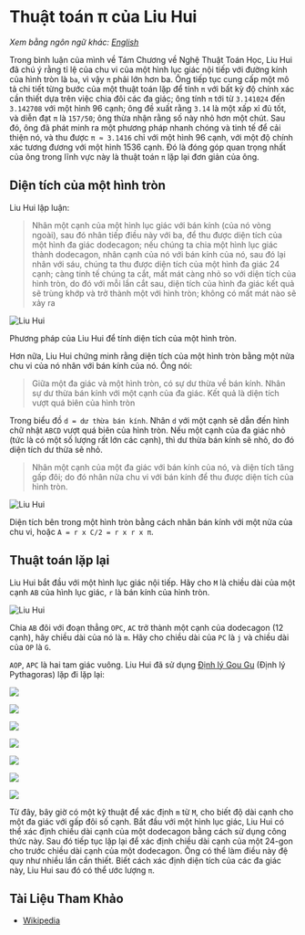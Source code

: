 # Thuật toán π của Liu Hui

_Xem bằng ngôn ngữ khác:_
[_English_](README.en-EN.md)

Trong bình luận của mình về Tám Chương về Nghệ Thuật Toán Học,
Liu Hui đã chú ý rằng tỉ lệ của chu vi của một hình lục giác nội tiếp với đường
kính của hình tròn là `ba`, vì vậy `π` phải lớn hơn ba. Ông tiếp tục cung cấp
một mô tả chi tiết từng bước của một thuật toán lặp để tính `π` với
bất kỳ độ chính xác cần thiết dựa trên việc chia đôi các đa giác; ông tính `π` tới
từ `3.141024` đến `3.142708` với một hình 96 cạnh; ông đề xuất rằng `3.14`
là một xấp xỉ đủ tốt, và diễn đạt `π` là `157/50`; ông thừa nhận rằng
số này nhỏ hơn một chút. Sau đó, ông đã phát minh ra một phương pháp nhanh chóng và
tinh tế để cải thiện nó, và thu được `π ≈ 3.1416` chỉ với một hình 96 cạnh, với một độ chính xác
tương đương với một hình 1536 cạnh. Đó là đóng góp quan trọng nhất của ông trong
lĩnh vực này là thuật toán `π` lặp lại đơn giản của ông.

## Diện tích của một hình tròn

Liu Hui lập luận:

> Nhân một cạnh của một hình lục giác với bán kính (của nó
> vòng ngoài), sau đó nhân tiếp điều này với ba, để thu được
> diện tích của một hình đa giác dodecagon; nếu chúng ta chia một hình lục giác thành
> dodecagon, nhân cạnh của nó với bán kính của nó, sau đó lại
> nhân với sáu, chúng ta thu được diện tích của một hình đa giác 24 cạnh; càng tinh tế
> chúng ta cắt, mất mát càng nhỏ so với diện tích
> của hình tròn, do đó với mỗi lần cắt sau, diện tích của
> hình đa giác kết quả sẽ trùng khớp và trở thành một với
> hình tròn; không có mất mát nào sẽ xảy ra

![Liu Hui](https://upload.wikimedia.org/wikipedia/commons/6/69/Cutcircle2.svg)

Phương pháp của Liu Hui để tính diện tích của một hình tròn.

Hơn nữa, Liu Hui chứng minh rằng diện tích của một hình tròn bằng một nửa chu vi của nó
nhân với bán kính của nó. Ông nói:

> Giữa một đa giác và một hình tròn, có sự dư thừa về bán kính. Nhân sự
> dư thừa bán kính với một cạnh của đa giác. Kết quả là diện tích vượt quá biên của
> hình tròn

Trong biểu đồ `d = dư thừa bán kính`. Nhân `d` với một cạnh sẽ dẫn đến
hình chữ nhật `ABCD` vượt quá biên của hình tròn. Nếu một cạnh của đa giác
nhỏ (tức là có một số lượng rất lớn các cạnh), thì dư thừa bán kính
sẽ nhỏ, do đó diện tích dư thừa sẽ nhỏ.

> Nhân một cạnh của một đa giác với bán kính của nó, và diện tích tăng gấp đôi;
> do đó nhân nửa chu vi với bán kính để thu được diện tích của hình tròn.

![Liu Hui](https://upload.wikimedia.org/wikipedia/commons/9/95/Cutcircle.svg)

Diện tích bên trong một hình tròn bằng cách nhân bán kính với một nửa của
chu vi, hoặc `A = r x C/2 = r x r x π`.

## Thuật toán lặp lại

Liu Hui bắt đầu với một hình lục giác nội tiếp. Hãy cho `M` là chiều dài của một cạnh `AB` của
hình lục giác, `r` là bán kính của hình tròn.

![Liu Hui](https://upload.wikimedia.org/wikipedia/commons/4/46/Liuhui_geyuanshu.svg)

Chia `AB` đôi với đoạn thẳng `OPC`, `AC` trở thành một cạnh của dodecagon (12 cạnh), hãy
chiều dài của nó là `m`. Hãy cho chiều dài của `PC` là `j` và chiều dài của `OP` là `G`.

`AOP`, `APC` là hai tam giác vuông. Liu Hui đã sử dụng
[Định lý Gou Gu](https://en.wikipedia.org/wiki/Pythagorean_theorem) (Định lý Pythagoras)
lặp đi lặp lại:

![](https://wikimedia.org/api/rest_v1/media/math/render/svg/dbfc192c78539c3901c7bad470302ededb76f813)

![](https://wikimedia.org/api/rest_v1/media/math/render/svg/ccd12a402367c2d6614c88e75006d50bfc3a9929)

![](https://wikimedia.org/api/rest_v1/media/math/render/svg/65d77869fc02c302d2d46d45f75ad7e79ae524fb)

![](https://wikimedia.org/api/rest_v1/media/math/render/svg/a7a0d0d7f505a0f434e5dd80c2fef6d2b30d6100)

![](https://wikimedia.org/api/rest_v1/media/math/render/svg/c31b9acf38f9d1a248d4023c3bf286bd03007f37)

![](https://wikimedia.org/api/rest_v1/media/math/render/svg/0dee798efb0b1e3e64d6b3542106cb3ecaa4a383)

![](https://wikimedia.org/api/rest_v1/media/math/render/svg/3ffeafe88d2983b364ad3442746063e3207fe842)

Từ đây, bây giờ có một kỹ thuật để xác định `m` từ `M`, cho biết
độ dài cạnh cho một đa giác với gấp đôi số cạnh. Bắt đầu với một
hình lục giác, Liu Hui có thể xác định chiều dài cạnh của một dodecagon bằng cách sử dụng công thức này.
Sau đó tiếp tục lặp lại để xác định chiều dài cạnh của một
24-gon cho trước chiều dài cạnh của một dodecagon. Ông có thể làm điều này đệ quy như
nhiều lần cần thiết. Biết cách xác định diện tích của các đa giác này,
Liu Hui sau đó có thể ước lượng `π`.

## Tài Liệu Tham Khảo

- [Wikipedia](https://en.wikipedia.org/wiki/Liu_Hui%27s_%CF%80_algorithm)

